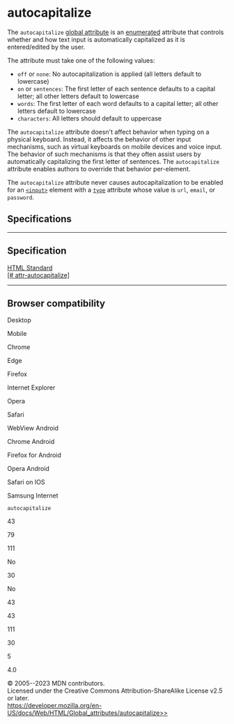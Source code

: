 autocapitalize
==============

The `autocapitalize` [global attribute](_Resources/Markup%20And%20Styling/html/global_attributes/index.md) is an
[enumerated](https://developer.mozilla.org/en-US/docs/Glossary/Enumerated)
attribute that controls whether and how text input is automatically
capitalized as it is entered/edited by the user.

The attribute must take one of the following values:

- `off` or `none`: No autocapitalization is applied (all letters
    default to lowercase)
- `on` or `sentences`: The first letter of each sentence defaults to a
    capital letter; all other letters default to lowercase
- `words`: The first letter of each word defaults to a capital letter;
    all other letters default to lowercase
- `characters`: All letters should default to uppercase

The `autocapitalize` attribute doesn\'t affect behavior when typing on a
physical keyboard. Instead, it affects the behavior of other input
mechanisms, such as virtual keyboards on mobile devices and voice input.
The behavior of such mechanisms is that they often assist users by
automatically capitalizing the first letter of sentences. The
`autocapitalize` attribute enables authors to override that behavior
per-element.

The `autocapitalize` attribute never causes autocapitalization to be
enabled for an [`<input>`](../element/input) element with a
[`type`](../element/input#type) attribute whose value is `url`, `email`,
or `password`.

Specifications
--------------

  ------------------------------------------------------------------------------------------------------------

Specification
  ------------------------------------------------------------------------------------------------------------

  [HTML Standard\
  [\#
  attr-autocapitalize]](https://html.spec.whatwg.org/multipage/interaction.html#attr-autocapitalize)

  ------------------------------------------------------------------------------------------------------------

Browser compatibility
---------------------

Desktop

Mobile

Chrome

Edge

Firefox

Internet Explorer

Opera

Safari

WebView Android

Chrome Android

Firefox for Android

Opera Android

Safari on IOS

Samsung Internet

`autocapitalize`

43

79

111

No

30

No

43

43

111

30

5

4.0

© 2005--2023 MDN contributors.\
Licensed under the Creative Commons Attribution-ShareAlike License v2.5
or later.\
https://developer.mozilla.org/en-US/docs/Web/HTML/Global_attributes/autocapitalize>>
